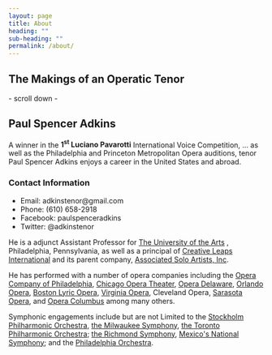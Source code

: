 ```yaml
---
layout: page
title: About
heading: ""
sub-heading: ""
permalink: /about/
---
```


<div class="bg-paul-free"></div>
<h2 class="h1 max-width-2 animated fadeIn">The Makings of an Operatic Tenor</h2>
<div class="h4 italic animated fadeInUp">- scroll down -</div>
<div class="clearfix top-space mb4">
  <div class="col sm-col-12 md-col-6">
    <h2 class="m0 animated fadeInUp">Paul Spencer Adkins</h2>
  </div>
  <p class="col sm-col-12 md-col-6 h3 mt0 animated fadeInUp">
    A winner in the <strong>1<sup>st</sup> Luciano Pavarotti</strong> International Voice Competition,
    ... as well as the Philadelphia and Princeton Metropolitan Opera auditions, tenor Paul Spencer Adkins enjoys a career in the United States and abroad.
  </p>
</div>
<div class="clearfix mb4">
  <div class="col sm-col-12 md-col-6">
    <h3 class="animated fadeInUp">Contact Information</h3>
    <ul class="animated fadeInUp">
      <li class="h5 mb1">Email: adkinstenor@gmail.com</li>
      <li class="h5 mb1">Phone: (610) 658-2918</li>
      <li class="h5 mb1">Facebook: paulspenceradkins</li>
      <li class="h5 mb1">Twitter: @adkinstenor</li>
    </ul>
  </div>
  <div class="col sm-col-12 md-col-6 mb4">
    <p class="animated fadeInUp">
      He is a adjunct Assistant Professor for
      <a href="http://www.uarts.edu">The University of the Arts</a>
      , Philadelphia, Pennsylvania, as well as a principal of
      <a href="http://creativeleaps.org">Creative Leaps International</a> and its parent company,
      <a href="http://www.asoloartists.org">Associated Solo Artists, Inc</a>.
    </p>
    <p class="animated fadeInUp">
      He has performed with a number of opera companies including the
      <a href="https://www.operaphila.org">Opera Company of Philadelphia</a>,
      <a href="http://www.chicagooperatheater.org">Chicago Opera Theater</a>,
      <a href="http://www.operade.org">Opera Delaware</a>,
      <a href="http://www.orlandoopera.org">Orlando Opera</a>,
      <a href="http://www.blo.org">Boston Lyric Opera</a>,
      <a href="http://www.vaopera.org">Virginia Opera</a>,
      Cleveland Opera,
      <a href="http://www.sarasotaopera.org">Sarasota Opera</a>, and
      <a href="http://www.operacolumbus.org">Opera Columbus</a>
      among many others.
    </p>
    <p class="animated fadeInUp">
      Symphonic engagements include but are not Limited to the
      <a href="http://www.konserthuset.se">Stockholm Philharmonic Orchestra</a>,
      <a href="https://www.mso.org">the Milwaukee Symphony</a>,
      <a href="https://www.tso.ca">the Toronto Philharmonic Orchestra</a>;
      <a href="http://www.richmondsymphony.com">the Richmond Symphony</a>,
      <a href="http://www.osn.bellasartes.gob.mx">Mexico's National Symphony</a>; and the
      <a href="https://www.philorch.org">Philadelphia Orchestra</a>.
    </p>
  </div>
</div>
